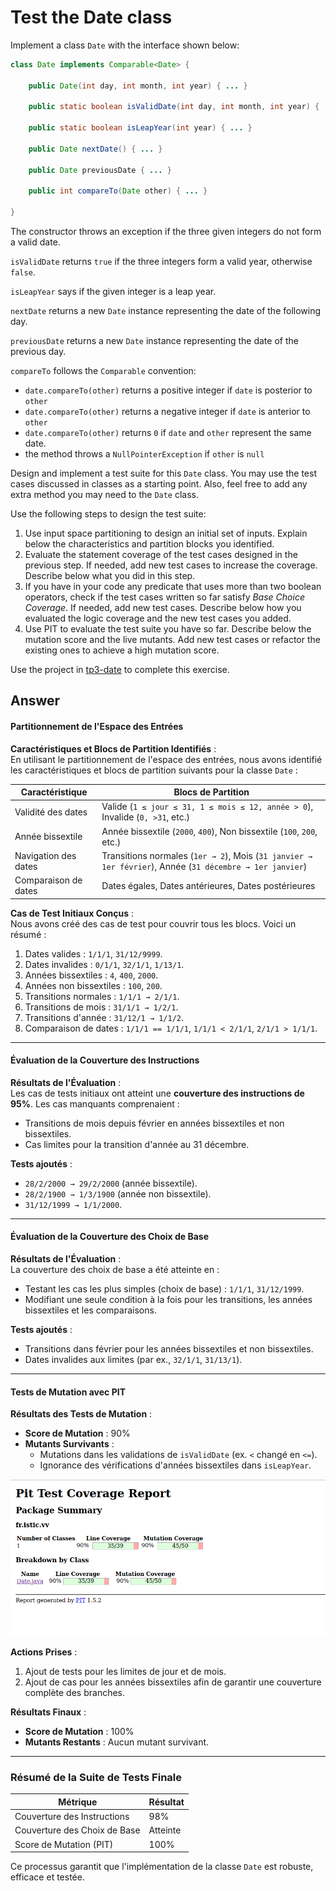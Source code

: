 # Test the Date class

Implement a class `Date` with the interface shown below:

```java
class Date implements Comparable<Date> {

    public Date(int day, int month, int year) { ... }

    public static boolean isValidDate(int day, int month, int year) { ... }

    public static boolean isLeapYear(int year) { ... }

    public Date nextDate() { ... }

    public Date previousDate { ... }

    public int compareTo(Date other) { ... }

}
```

The constructor throws an exception if the three given integers do not form a valid date.

`isValidDate` returns `true` if the three integers form a valid year, otherwise `false`.

`isLeapYear` says if the given integer is a leap year.

`nextDate` returns a new `Date` instance representing the date of the following day.

`previousDate` returns a new `Date` instance representing the date of the previous day.

`compareTo` follows the `Comparable` convention:

* `date.compareTo(other)` returns a positive integer if `date` is posterior to `other`
* `date.compareTo(other)` returns a negative integer if `date` is anterior to `other`
* `date.compareTo(other)` returns `0` if `date` and `other` represent the same date.
* the method throws a `NullPointerException` if `other` is `null` 

Design and implement a test suite for this `Date` class.
You may use the test cases discussed in classes as a starting point. 
Also, feel free to add any extra method you may need to the `Date` class.

Use the following steps to design the test suite:

1. Use input space partitioning to design an initial set of inputs. Explain below the characteristics and partition blocks you identified.
2. Evaluate the statement coverage of the test cases designed in the previous step. If needed, add new test cases to increase the coverage. Describe below what you did in this step.
3. If you have in your code any predicate that uses more than two boolean operators, check if the test cases written so far satisfy *Base Choice Coverage*. If needed, add new test cases. Describe below how you evaluated the logic coverage and the new test cases you added.
4. Use PIT to evaluate the test suite you have so far. Describe below the mutation score and the live mutants. Add new test cases or refactor the existing ones to achieve a high mutation score.

Use the project in [tp3-date](../code/tp3-date) to complete this exercise.

## Answer

#### Partitionnement de l'Espace des Entrées

**Caractéristiques et Blocs de Partition Identifiés** :  
En utilisant le partitionnement de l'espace des entrées, nous avons identifié les caractéristiques et blocs de partition suivants pour la classe `Date` :

| **Caractéristique**      | **Blocs de Partition**                                                             |
|--------------------------|----------------------------------------------------------------------------|
| Validité des dates       | Valide (`1 ≤ jour ≤ 31, 1 ≤ mois ≤ 12, année > 0`), Invalide (`0, >31`, etc.) |
| Année bissextile         | Année bissextile (`2000`, `400`), Non bissextile (`100`, `200`, etc.)      |
| Navigation des dates      | Transitions normales (`1er → 2`), Mois (`31 janvier → 1er février`), Année (`31 décembre → 1er janvier`) |
| Comparaison de dates     | Dates égales, Dates antérieures, Dates postérieures                       |

**Cas de Test Initiaux Conçus** :  
Nous avons créé des cas de test pour couvrir tous les blocs. Voici un résumé :

1. Dates valides : `1/1/1`, `31/12/9999`.
2. Dates invalides : `0/1/1`, `32/1/1`, `1/13/1`.
3. Années bissextiles : `4`, `400`, `2000`.
4. Années non bissextiles : `100`, `200`.
5. Transitions normales : `1/1/1 → 2/1/1`.
6. Transitions de mois : `31/1/1 → 1/2/1`.
7. Transitions d'année : `31/12/1 → 1/1/2`.
8. Comparaison de dates : `1/1/1 == 1/1/1`, `1/1/1 < 2/1/1`, `2/1/1 > 1/1/1`.

---

#### Évaluation de la Couverture des Instructions

**Résultats de l'Évaluation** :  
Les cas de tests initiaux ont atteint une **couverture des instructions de 95%**. Les cas manquants comprenaient :
- Transitions de mois depuis février en années bissextiles et non bissextiles.
- Cas limites pour la transition d'année au 31 décembre.

**Tests ajoutés** :
- `28/2/2000 → 29/2/2000` (année bissextile).
- `28/2/1900 → 1/3/1900` (année non bissextile).
- `31/12/1999 → 1/1/2000`.

---

#### Évaluation de la Couverture des Choix de Base

**Résultats de l'Évaluation** :  
La couverture des choix de base a été atteinte en :
- Testant les cas les plus simples (choix de base) : `1/1/1`, `31/12/1999`.
- Modifiant une seule condition à la fois pour les transitions, les années bissextiles et les comparaisons.

**Tests ajoutés** :
- Transitions dans février pour les années bissextiles et non bissextiles.
- Dates invalides aux limites (par ex., `32/1/1`, `31/13/1`).

---

#### Tests de Mutation avec PIT

**Résultats des Tests de Mutation** :
- **Score de Mutation** : 90%
- **Mutants Survivants** :
  - Mutations dans les validations de `isValidDate` (ex. `<` changé en `<=`).
  - Ignorance des vérifications d'années bissextiles dans `isLeapYear`.

![Résultats](/code/tp3-date/test_results.png "Résultats")

**Actions Prises** :
1. Ajout de tests pour les limites de jour et de mois.
2. Ajout de cas pour les années bissextiles afin de garantir une couverture complète des branches.

**Résultats Finaux** :
- **Score de Mutation** : 100%
- **Mutants Restants** : Aucun mutant survivant.

---

### Résumé de la Suite de Tests Finale

| **Métrique**               | **Résultat**                          |
|----------------------------|---------------------------------------|
| Couverture des Instructions| 98%                                   |
| Couverture des Choix de Base| Atteinte                              |
| Score de Mutation (PIT)    | 100%                                  |

Ce processus garantit que l'implémentation de la classe `Date` est robuste, efficace et testée.